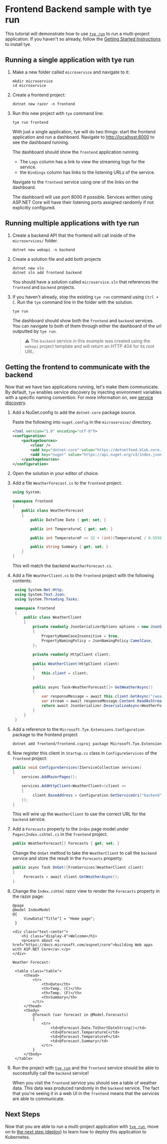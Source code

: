 # Frontend Backend sample with tye run

This tutorial will demonstrate how to use [`tye run`](/docs/reference/commandline/tye-run.md) to run a multi-project application. If you haven't so already, follow the [Getting Started Instructions](/docs/getting_started.md) to install tye.

## Running a single application with tye run

1. Make a new folder called `microservice` and navigate to it:

    ```text
    mkdir microservice
    cd microservice
    ```

1. Create a frontend project:

    ```text
    dotnet new razor -n frontend
    ```

1. Run this new project with `tye` command line:

    ```text
    tye run frontend
    ```

    With just a single application, tye will do two things: start the frontend application and run a dashboard. Navigate to <http://localhost:8000> to see the dashboard running.

    The dashboard should show the `frontend` application running.

    - The `Logs` column has a link to view the streaming logs for the service.
    - the `Bindings` column has links to the listening URLs of the service.
    
    Navigate to the `frontend` service using one of the links on the dashboard.

    The dashboard will use port 8000 if possible. Services written using ASP.NET Core will have their listening ports assigned randomly if not explicitly configured.

## Running multiple applications with tye run

1. Create a backend API that the frontend will call inside of the `microservices/` folder.

    ```text
    dotnet new webapi -n backend
    ```

1. Create a solution file and add both projects

    ```text
    dotnet new sln
    dotnet sln add frontend backend
    ```

    You should have a solution called `microservice.sln` that references the `frontend` and `backend` projects.

2. If you haven't already, stop the existing `tye run` command using `Ctrl + C`. Run the `tye` command line in the folder with the solution.

    ```text
    tye run
    ```

    The dashboard should show both the `frontend` and `backend` services. You can navigate to both of them through either the dashboard of the url outputted by `tye run`.

    > :warning: The `backend` service in this example was created using the `webapi` project template and will return an HTTP 404 for its root URL.

## Getting the frontend to communicate with the backend

Now that we have two applications running, let's make them communicate. By default, `tye` enables service discovery by injecting environment variables with a specific naming convention. For more information on, see [service discovery](/docs/reference/service_discovery.md).

1. Add a NuGet.config to add the `dotnet-core` package source.

    Paste the following into `nuget.config` in the `microservice/` directory.

    ```xml
    <?xml version="1.0" encoding="utf-8"?>
    <configuration>
        <packageSources>
            <clear />
            <add key="dotnet-core" value="https://dotnetfeed.blob.core.windows.net/dotnet-core/index.json" />
            <add key="nuget" value="https://api.nuget.org/v3/index.json" />
        </packageSources>
    </configuration>
    ```

2. Open the solution in your editor of choice.

3. Add a file `WeatherForecast.cs` to the `frontend` project.

    ```C#
    using System;

    namespace frontend
    {
        public class WeatherForecast
        {
            public DateTime Date { get; set; }

            public int TemperatureC { get; set; }

            public int TemperatureF => 32 + (int)(TemperatureC / 0.5556);

            public string Summary { get; set; }
        }
    }
    ```

    This will match the backend `WeatherForecast.cs`.

4. Add a file `WeatherClient.cs` to the `frontend` project with the following contents:

   ```C#
    using System.Net.Http;
    using System.Text.Json;
    using System.Threading.Tasks;

    namespace frontend
    {
        public class WeatherClient
        {
            private readonly JsonSerializerOptions options = new JsonSerializerOptions()
            {
                PropertyNameCaseInsensitive = true,
                PropertyNamingPolicy = JsonNamingPolicy.CamelCase,
            };
    
            private readonly HttpClient client;
    
            public WeatherClient(HttpClient client)
            {
                this.client = client;
            }
    
            public async Task<WeatherForecast[]> GetWeatherAsync()
            {
                var responseMessage = await this.client.GetAsync("/weatherforecast");
                var stream = await responseMessage.Content.ReadAsStreamAsync();
                return await JsonSerializer.DeserializeAsync<WeatherForecast[]>(stream, options);
            }
        }
    }
   ```

5. Add a reference to the `Microsoft.Tye.Extensions.Configuration` package to the frontend project

    ```txt
    dotnet add frontend/frontend.csproj package Microsoft.Tye.Extensions.Configuration  --version "0.1.0-*"
    ```

6. Now register this client in `Startup.cs` class in `ConfigureServices` of the `frontend` project:

   ```C#
   public void ConfigureServices(IServiceCollection services)
   {
       services.AddRazorPages();

       services.AddHttpClient<WeatherClient>(client =>
       {
            client.BaseAddress = Configuration.GetServiceUri("backend");
       });
   }
   ```

   This will wire up the `WeatherClient` to use the correct URL for the `backend` service.

7. Add a `Forecasts` property to the `Index` page model under `Pages\Index.cshtml.cs` in the `frontend` project.

    ```C#
    public WeatherForecast[] Forecasts { get; set; }
    ```

   Change the `OnGet` method to take the `WeatherClient` to call the `backend` service and store the result in the `Forecasts` property:

   ```C#
   public async Task OnGet([FromServices]WeatherClient client)
   {
        Forecasts = await client.GetWeatherAsync();
   }
   ```

8. Change the `Index.cshtml` razor view to render the `Forecasts` property in the razor page:

   ```cshtml
   @page
   @model IndexModel
   @{
        ViewData["Title"] = "Home page";
    }

   <div class="text-center">
       <h1 class="display-4">Welcome</h1>
       <p>Learn about <a href="https://docs.microsoft.com/aspnet/core">building Web apps with ASP.NET Core</a>.</p>
   </div>

   Weather Forecast:

    <table class="table">
        <thead>
            <tr>
                <th>Date</th>
                <th>Temp. (C)</th>
                <th>Temp. (F)</th>
                <th>Summary</th>
            </tr>
        </thead>
        <tbody>
            @foreach (var forecast in @Model.Forecasts)
            {
                <tr>
                    <td>@forecast.Date.ToShortDateString()</td>
                    <td>@forecast.TemperatureC</td>
                    <td>@forecast.TemperatureF</td>
                    <td>@forecast.Summary</td>
                </tr>
            }
        </tbody>
    </table>
   ```

9.  Run the project with [`tye run`](/docs/reference/commandline/tye-run.md) and the `frontend` service should be able to successfully call the `backend` service!

    When you visit the `frontend` service you should see a table of weather data. This data was produced randomly in the `backend` service. The fact that you're seeing it in a web UI in the `frontend` means that the services are able to communicate.

## Next Steps

Now that you are able to run a multi-project application with [`tye run`](/docs/reference/commandline/tye-run.md), move on to [the next step (deploy)](01_deploy.md) to learn how to deploy this application to Kubernetes.
